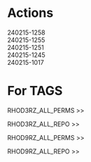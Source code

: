 # Actions

240215-1258  
240215-1255  
240215-1251  
240215-1245  
240215-1017  

# For TAGS

RHOD3RZ_ALL_PERMS  >> 

RHOD3RZ_ALL_REPO   >> 

RHOD9RZ_ALL_PERMS  >> 

RHOD9RZ_ALL_REPO   >> 

